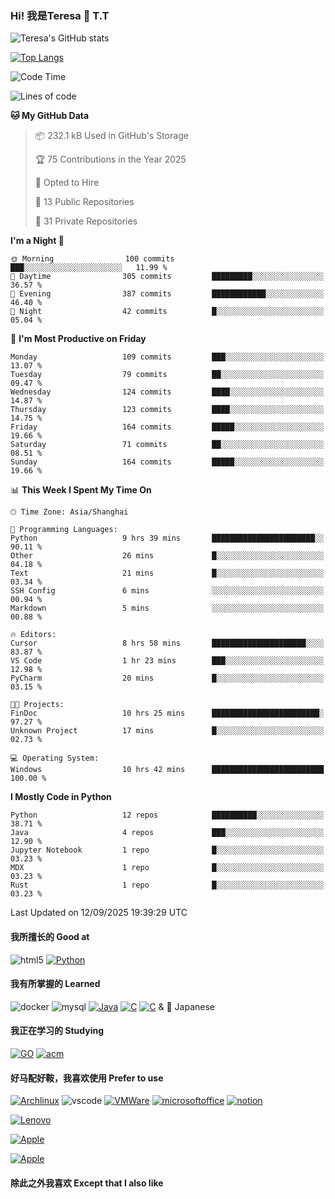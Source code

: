 ### Hi! 我是Teresa 👋 T.T 
![Teresa's GitHub stats](https://badgesystem.vercel.app/api?username=Teresa-CoCo&count_private=true)

[![Top Langs](https://badgesystem.vercel.app/api/top-langs/?username=Teresa-CoCo&count_private=true&layout=compact)](https://github.com/anuraghazra/github-readme-stats)
<!--START_SECTION:waka-->
![Code Time](http://img.shields.io/badge/Code%20Time-37%20hrs%2041%20mins-blue)

![Lines of code](https://img.shields.io/badge/From%20Hello%20World%20I%27ve%20Written-907.7%20thousand%20lines%20of%20code-blue)

**🐱 My GitHub Data** 

> 📦 232.1 kB Used in GitHub's Storage 
 > 
> 🏆 75 Contributions in the Year 2025
 > 
> 💼 Opted to Hire
 > 
> 📜 13 Public Repositories 
 > 
> 🔑 31 Private Repositories 
 > 
**I'm a Night 🦉** 

```text
🌞 Morning                100 commits         ███░░░░░░░░░░░░░░░░░░░░░░   11.99 % 
🌆 Daytime                305 commits         █████████░░░░░░░░░░░░░░░░   36.57 % 
🌃 Evening                387 commits         ████████████░░░░░░░░░░░░░   46.40 % 
🌙 Night                  42 commits          █░░░░░░░░░░░░░░░░░░░░░░░░   05.04 % 
```
📅 **I'm Most Productive on Friday** 

```text
Monday                   109 commits         ███░░░░░░░░░░░░░░░░░░░░░░   13.07 % 
Tuesday                  79 commits          ██░░░░░░░░░░░░░░░░░░░░░░░   09.47 % 
Wednesday                124 commits         ████░░░░░░░░░░░░░░░░░░░░░   14.87 % 
Thursday                 123 commits         ████░░░░░░░░░░░░░░░░░░░░░   14.75 % 
Friday                   164 commits         █████░░░░░░░░░░░░░░░░░░░░   19.66 % 
Saturday                 71 commits          ██░░░░░░░░░░░░░░░░░░░░░░░   08.51 % 
Sunday                   164 commits         █████░░░░░░░░░░░░░░░░░░░░   19.66 % 
```


📊 **This Week I Spent My Time On** 

```text
🕑︎ Time Zone: Asia/Shanghai

💬 Programming Languages: 
Python                   9 hrs 39 mins       ███████████████████████░░   90.11 % 
Other                    26 mins             █░░░░░░░░░░░░░░░░░░░░░░░░   04.18 % 
Text                     21 mins             █░░░░░░░░░░░░░░░░░░░░░░░░   03.34 % 
SSH Config               6 mins              ░░░░░░░░░░░░░░░░░░░░░░░░░   00.94 % 
Markdown                 5 mins              ░░░░░░░░░░░░░░░░░░░░░░░░░   00.88 % 

🔥 Editors: 
Cursor                   8 hrs 58 mins       █████████████████████░░░░   83.87 % 
VS Code                  1 hr 23 mins        ███░░░░░░░░░░░░░░░░░░░░░░   12.98 % 
PyCharm                  20 mins             █░░░░░░░░░░░░░░░░░░░░░░░░   03.15 % 

🐱‍💻 Projects: 
FinDoc                   10 hrs 25 mins      ████████████████████████░   97.27 % 
Unknown Project          17 mins             █░░░░░░░░░░░░░░░░░░░░░░░░   02.73 % 

💻 Operating System: 
Windows                  10 hrs 42 mins      █████████████████████████   100.00 % 
```

**I Mostly Code in Python** 

```text
Python                   12 repos            ██████████░░░░░░░░░░░░░░░   38.71 % 
Java                     4 repos             ███░░░░░░░░░░░░░░░░░░░░░░   12.90 % 
Jupyter Notebook         1 repo              █░░░░░░░░░░░░░░░░░░░░░░░░   03.23 % 
MDX                      1 repo              █░░░░░░░░░░░░░░░░░░░░░░░░   03.23 % 
Rust                     1 repo              █░░░░░░░░░░░░░░░░░░░░░░░░   03.23 % 
```




 Last Updated on 12/09/2025 19:39:29 UTC
<!--END_SECTION:waka-->

#### 我所擅长的 Good at

![html5](https://img.shields.io/badge/HTML5-E34F26?style=for-the-badge&logo=html5&logoColor=white)
<a href='https://github.com/shivamkapasia0' target="_blank"><img alt='Python' src='https://img.shields.io/badge/Python-100000?style=for-the-badge&logo=Python&logoColor=white&labelColor=black&color=black'/></a>

#### 我有所掌握的 Learned

![docker](https://img.shields.io/badge/docker-%230db7ed.svg?style=for-the-badge&logo=docker&logoColor=white)
![mysql](https://img.shields.io/badge/MySQL-00000F?style=for-the-badge&logo=mysql&logoColor=white)
<a href='https://github.com/shivamkapasia0' target="_blank"><img alt='Java' src='https://img.shields.io/badge/Java-100000?style=for-the-badge&logo=java&logoColor=white&labelColor=black&color=black'/></a>
<a href='https://github.com/shivamkapasia0' target="_blank"><img alt='C' src='https://img.shields.io/badge/C-100000?style=for-the-badge&logo=C&logoColor=white&labelColor=black&color=black'/></a>
<a href='https://github.com/shivamkapasia0' target="_blank"><img alt='C' src='https://img.shields.io/badge/C++-100000?style=for-the-badge&logo=C&logoColor=white&labelColor=black&color=black'/></a>
&  🗾 Japanese

#### 我正在学习的 Studying

<a href='https://github.com/shivamkapasia0' target="_blank"><img alt='GO' src='https://img.shields.io/badge/GOLang-100000?style=for-the-badge&logo=GO&logoColor=white&labelColor=black&color=black'/></a>
<a href='https://github.com/shivamkapasia0' target="_blank"><img alt='acm' src='https://img.shields.io/badge/ACM-100000?style=for-the-badge&logo=acm&logoColor=white&labelColor=black&color=black'/></a>

#### 好马配好鞍，我喜欢使用 Prefer to use
<a href='https://github.com/shivamkapasia0' target="_blank"><img alt='Archlinux' src='https://img.shields.io/badge/Arch-100000?style=for-the-badge&logo=Archlinux&logoColor=white&labelColor=black&color=black'/></a>
![vscode](https://img.shields.io/badge/Visual_Studio_Code-0078D4?style=for-the-badge&logo=visual%20studio%20code&logoColor=white)
<a href='https://github.com/shivamkapasia0' target="_blank"><img alt='VMWare' src='https://img.shields.io/badge/VMware-100000?style=for-the-badge&logo=VMWare&logoColor=white&labelColor=black&color=black'/></a>
<a href='https://github.com/shivamkapasia0' target="_blank"><img alt='microsoftoffice' src='https://img.shields.io/badge/Office_365-100000?style=for-the-badge&logo=microsoftoffice&logoColor=white&labelColor=black&color=black'/></a>
<a href='https://github.com/shivamkapasia0' target="_blank"><img alt='notion' src='https://img.shields.io/badge/Notion-100000?style=for-the-badge&logo=notion&logoColor=white&labelColor=black&color=black'/></a>

<a href='https://github.com/shivamkapasia0' target="_blank"><img alt='Lenovo' src='https://img.shields.io/badge/Thinkbook16p_2023-100000?style=for-the-badge&logo=Lenovo&logoColor=white&labelColor=black&color=black'/></a>

<a href='https://github.com/shivamkapasia0' target="_blank"><img alt='Apple' src='https://img.shields.io/badge/iPhone14_PM-100000?style=for-the-badge&logo=Apple&logoColor=white&labelColor=black&color=black'/></a>

<a href='https://github.com/shivamkapasia0' target="_blank"><img alt='Apple' src='https://img.shields.io/badge/iPad_Pro_2022-100000?style=for-the-badge&logo=Apple&logoColor=white&labelColor=black&color=black'/></a>
#### 除此之外我喜欢 Except that I also like
<a href='https://github.com/shivamkapasia0' target="_blank"><img alt='' src='https://img.shields.io/badge/CS2-100000?style=for-the-badge&logo=&logoColor=white&labelColor=black&color=009EFF'/></a>
<a href='https://github.com/shivamkapasia0' target="_blank"><img alt='' src='https://img.shields.io/badge/Anime-100000?style=for-the-badge&logo=&logoColor=white&labelColor=black&color=009EFF'/></a>
<a href='https://github.com/shivamkapasia0' target="_blank"><img alt='' src='https://img.shields.io/badge/Nier：Automata-100000?style=for-the-badge&logo=&logoColor=white&labelColor=black&color=009EFF'/></a>
